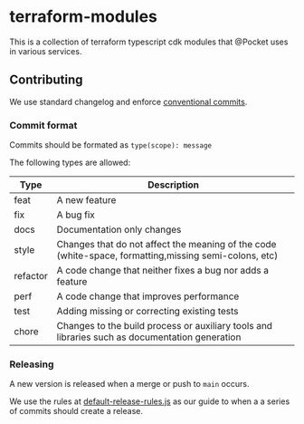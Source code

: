# terraform-modules

This is a collection of terraform typescript cdk modules
that @Pocket uses in various services.

## Contributing

We use standard changelog and enforce [conventional commits](https://www.conventionalcommits.org/).

### Commit format

Commits should be formated as `type(scope): message`

The following types are allowed:

| Type | Description |
|---|---|
| feat | A new feature |
| fix | A bug fix |
| docs | Documentation only changes |
| style | Changes that do not affect the meaning of the code (white-space, formatting,missing semi-colons, etc) |
| refactor | A code change that neither fixes a bug nor adds a feature |
| perf | A code change that improves performance |
| test | Adding missing or correcting existing tests |
| chore | Changes to the build process or auxiliary tools and libraries such as documentation generation |

### Releasing

A new version is released when a merge or push to `main` occurs.

We use the rules at [default-release-rules.js](https://github.com/semantic-release/commit-analyzer/blob/master/lib/default-release-rules.js) as our guide to when a a series of commits should create a release.
